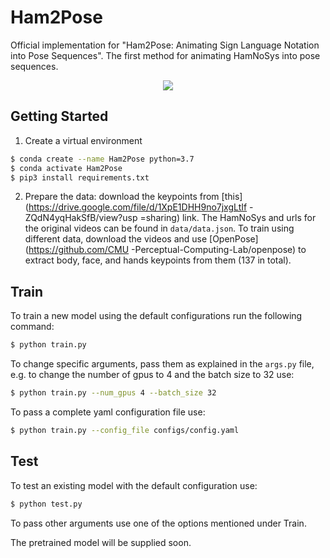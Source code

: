 # Ham2Pose
Official implementation for "Ham2Pose: Animating Sign Language Notation into Pose Sequences".
The first method for animating HamNoSys into pose sequences.

<p align="center">
  <img src="results_example/results.gif">
</p>

## Getting Started

1. Create a virtual environment 
```bash
$ conda create --name Ham2Pose python=3.7
$ conda activate Ham2Pose
$ pip3 install requirements.txt
```

2. Prepare the data: download the keypoints from [this](https://drive.google.com/file/d/1XpE1DHH9no7jxgLtIf
-ZQdN4yqHakSfB/view?usp
=sharing) link. The HamNoSys and urls for the original videos can be found in `data/data.json`. To train using
 different data, download the videos and use [OpenPose](https://github.com/CMU
 -Perceptual-Computing-Lab/openpose) to extract body, face, and hands keypoints from them (137 in total).
 
  
## Train

To train a new model using the default configurations run the following command:
```bash
$ python train.py
```
To change specific arguments, pass them as explained in the `args.py` file, e.g. to change the number of
 gpus to 4 and the batch size to 32 use:
```bash
$ python train.py --num_gpus 4 --batch_size 32
```
To pass a complete yaml configuration file use:
```bash
$ python train.py --config_file configs/config.yaml
```

## Test

To test an existing model with the default configuration use:
```bash
$ python test.py
```

To pass other arguments use one of the options mentioned under Train.

The pretrained model will be supplied soon.